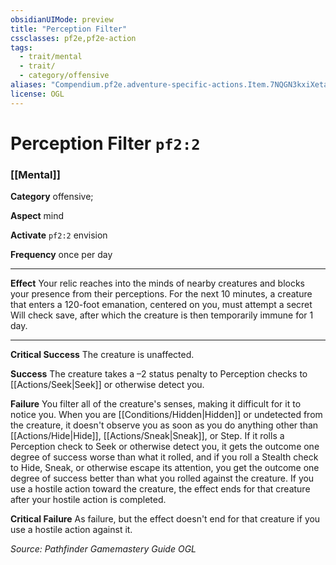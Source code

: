 ```yaml
---
obsidianUIMode: preview
title: "Perception Filter"
cssclasses: pf2e,pf2e-action
tags:
  - trait/mental
  - trait/
  - category/offensive
aliases: "Compendium.pf2e.adventure-specific-actions.Item.7NQGN3kxiXetaTT4"
license: OGL
---
```

# Perception Filter `pf2:2`

### [[Mental]]

**Category** offensive; 




**Aspect** mind

**Activate** `pf2:2` envision

**Frequency** once per day

* * *

**Effect** Your relic reaches into the minds of nearby creatures and blocks your presence from their perceptions. For the next 10 minutes, a creature that enters a 120-foot emanation, centered on you, must attempt a secret Will check save, after which the creature is then temporarily immune for 1 day.

* * *

**Critical Success** The creature is unaffected.

**Success** The creature takes a –2 status penalty to Perception checks to [[Actions/Seek|Seek]] or otherwise detect you.

**Failure** You filter all of the creature's senses, making it difficult for it to notice you. When you are [[Conditions/Hidden|Hidden]] or undetected from the creature, it doesn't observe you as soon as you do anything other than [[Actions/Hide|Hide]], [[Actions/Sneak|Sneak]], or Step. If it rolls a Perception check to Seek or otherwise detect you, it gets the outcome one degree of success worse than what it rolled, and if you roll a Stealth check to Hide, Sneak, or otherwise escape its attention, you get the outcome one degree of success better than what you rolled against the creature. If you use a hostile action toward the creature, the effect ends for that creature after your hostile action is completed.

**Critical Failure** As failure, but the effect doesn't end for that creature if you use a hostile action against it.

*Source: Pathfinder Gamemastery Guide*
*OGL*